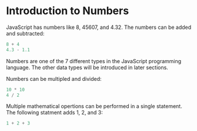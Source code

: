# Introduction to Numbers

JavaScript has numbers like 8, 45607, and 4.32.  The numbers can be added and subtracted:

```javascript
8 + 4
4.3 - 1.1
```

Numbers are one of the 7 different types in the JavaScript programming language.  The other data types will be introduced in later sections.

Numbers can be multipled and divided:

```javascript
10 * 10
4 / 2
```

Multiple mathematical opertions can be performed in a single statement.  The following statment adds 1, 2, and 3:

```javascript
1 + 2 + 3
```

